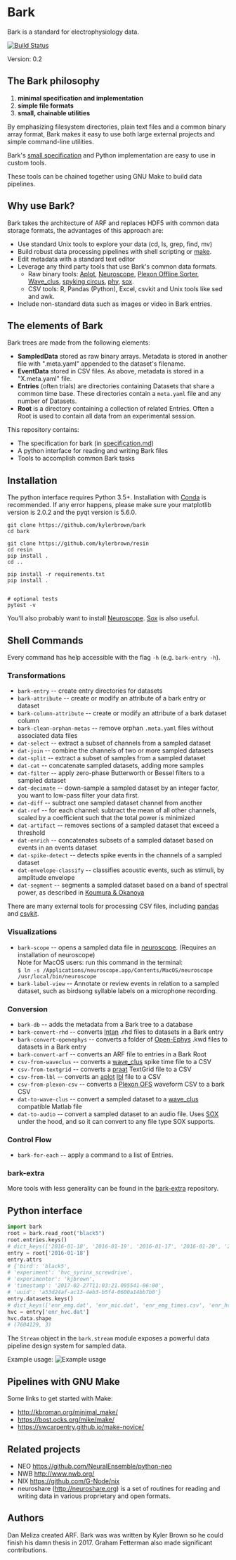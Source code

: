 # Bark
Bark is a standard for electrophysiology data. 

[![Build Status](https://travis-ci.org/kylerbrown/bark.svg?branch=master)](https://travis-ci.org/kylerbrown/bark)

Version: 0.2

## The Bark philosophy
1. **minimal specification and implementation** 
2. **simple file formats** 
3. **small, chainable utilities**

By emphasizing filesystem directories, plain text files and a common binary array format, Bark makes it easy to use both
large external projects and simple command-line utilities.

Bark's [small specification](specification.md) and Python implementation are easy to use in custom tools.

These tools can be chained together using GNU Make to build data pipelines.

## Why use Bark?

Bark takes the architecture of ARF and replaces HDF5 with common data storage formats, the advantages of this approach are:

- Use standard Unix tools to explore your data (cd, ls, grep, find, mv)
- Build robust data processing pipelines with shell scripting or
  [make](http://kbroman.org/minimal_make/).
- Edit metadata with a standard text editor
- Leverage any third party tools that use Bark's common data formats.
  - Raw binary tools: [Aplot](https://github.com/melizalab/aplot), [Neuroscope](http://neurosuite.sourceforge.net/), 
[Plexon Offline Sorter](http://www.plexon.com/products/offline-sorter), [Wave_clus](https://github.com/csn-le/wave_clus), 
[spyking circus](https://spyking-circus.readthedocs.io), [phy](https://github.com/kwikteam/phy), [sox](http://sox.sourceforge.net/sox.html).
  - CSV tools: R, Pandas (Python), Excel, csvkit and Unix tools like sed and
      awk.
- Include non-standard data such as images or video in Bark entries.

## The elements of Bark
Bark trees are made from the following elements:

- **SampledData** stored as raw binary arrays. Metadata is stored in another
  file with ".meta.yaml" appended to the dataset's filename.
- **EventData** stored in CSV files. As above, metadata is stored in a "X.meta.yaml"
  file.
- **Entries** (often trials) are directories containing Datasets that share a
  common time base. These directories contain a `meta.yaml` file and any number
  of Datasets.
- **Root** is a directory containing a collection of related Entries. Often a Root
  is used to contain all data from an experimental session.

This repository contains:

-   The specification for bark (in [specification.md](specification.md))
-   A python interface for reading and writing Bark files
-   Tools to accomplish common Bark tasks

## Installation

The python interface requires Python 3.5+. Installation with [Conda](http://conda.pydata.org/miniconda.html) is recommended.
If any error happens, please make sure your matplotlib version is 2.0.2 and the pyqt version is 5.6.0.

    git clone https://github.com/kylerbrown/bark
    cd bark
    
    git clone https://github.com/kylerbrown/resin
    cd resin
    pip install .
    cd ..
  
    pip install -r requirements.txt
    pip install .


    # optional tests
    pytest -v


You'll also probably want to install [Neuroscope](http://neurosuite.sourceforge.net/). [Sox](http://sox.sourceforge.net/sox.html) is also useful.

## Shell Commands

Every command has help accessible with the flag `-h` (e.g. `bark-entry -h`).

### Transformations

- `bark-entry` -- create entry directories for datasets
- `bark-attribute` -- create or modify an attribute of a bark entry or dataset
- `bark-column-attribute` -- create or modify an attribute of a bark dataset column
- `bark-clean-orphan-metas` -- remove orphan `.meta.yaml` files without associated data files
- `dat-select` -- extract a subset of channels from a sampled dataset
- `dat-join` -- combine the channels of two or more sampled datasets
- `dat-split` -- extract a subset of samples from a sampled dataset
- `dat-cat` -- concatenate sampled datasets, adding more samples
- `dat-filter` -- apply zero-phase Butterworth or Bessel filters to a sampled dataset
- `dat-decimate` -- down-sample a sampled dataset by an integer factor, you want to low-pass filter your data first.
- `dat-diff` -- subtract one sampled dataset channel from another
- `dat-ref` -- for each channel: subtract the mean of all other channels, scaled by a coefficient such that the total power is minimized
- `dat-artifact` -- removes sections of a sampled dataset that exceed a threshold
- `dat-enrich` -- concatenates subsets of a sampled dataset based on events in an events dataset
- `dat-spike-detect` -- detects spike events in the channels of a sampled dataset
- `dat-envelope-classify` -- classifies acoustic events, such as stimuli, by amplitude envelope
- `dat-segment` -- segments a sampled dataset based on a band of spectral power, as described in [Koumura & Okanoya](dx.doi.org/10.1371/journal.pone.0159188)

There are many external tools for processing CSV files, including [pandas](http://pandas.pydata.org/) and [csvkit](https://csvkit.readthedocs.io).

### Visualizations

- `bark-scope` -- opens a sampled data file in [neuroscope](http://neurosuite.sourceforge.net/). (Requires an installation of neuroscope)  
Note for  MacOS users: run this command in the terminal:  
`$ ln -s /Applications/neuroscope.app/Contents/MacOS/neuroscope /usr/local/bin/neuroscope`
- `bark-label-view` -- Annotate or review events in relation to a sampled dataset, such as birdsong syllable labels on a microphone recording.

### Conversion

- `bark-db` -- adds the metadata from a Bark tree to a database
- `bark-convert-rhd` -- converts [Intan](http://intantech.com/) .rhd files to datasets in a Bark entry
- `bark-convert-openephys` -- converts a folder of [Open-Ephys](http://www.open-ephys.org/) .kwd files to datasets in a Bark entry
- `bark-convert-arf` -- converts an ARF file to entries in a Bark Root
- `csv-from-waveclus` -- converts a [wave_clus](https://github.com/csn-le/wave_clus) spike time file to a CSV
- `csv-from-textgrid` -- converts a [praat](http://www.fon.hum.uva.nl/praat/) TextGrid file to a CSV
- `csv-from-lbl` -- converts an [aplot](https://github.com/melizalab/aplot) [lbl](https://github.com/kylerbrown/lbl) file to a CSV
- `csv-from-plexon-csv` -- converts a [Plexon OFS](http://www.plexon.com/products/offline-sorter) waveform CSV to a bark CSV
- `dat-to-wave-clus` -- convert a sampled dataset to a [wave_clus](https://github.com/csn-le/wave_clus)
  compatible Matlab file
- `dat-to-audio` -- convert a sampled dataset to an audio file. Uses [SOX](http://sox.sourceforge.net/) under the hood, and so it can convert to any file type SOX supports.

### Control Flow

- `bark-for-each` -- apply a command to a list of Entries.

### bark-extra
More tools with less generality can be found in the [bark-extra](https://github.com/gfetterman/bark-extra) repository.

## Python interface
```python
import bark
root = bark.read_root("black5")
root.entries.keys()
# dict_keys(['2016-01-18', '2016-01-19', '2016-01-17', '2016-01-20', '2016-01-21'])
entry = root['2016-01-18']
entry.attrs
# {'bird': 'black5',
# 'experiment': 'hvc_syrinx_screwdrive',
# 'experimenter': 'kjbrown',
# 'timestamp': '2017-02-27T11:03:21.095541-06:00',
# 'uuid': 'a53d24af-ac13-4eb3-b5f4-0600a14bb7b0'}
entry.datasets.keys()
# dict_keys(['enr_emg.dat', 'enr_mic.dat', 'enr_emg_times.csv', 'enr_hvc.dat', 'raw.label', 'enr_hvc_times.csv', 'enr.label'])
hvc = entry['enr_hvc.dat']
hvc.data.shape
# (7604129, 3)
```

The `Stream` object in the `bark.stream` module exposes a powerful data pipeline design system for sampled data.

Example usage:
![Example usage](bark-stream-example.png)


## Pipelines with GNU Make
Some links to get started with Make:

+ http://kbroman.org/minimal_make/
+ https://bost.ocks.org/mike/make/
+ https://swcarpentry.github.io/make-novice/

## Related projects

-   NEO <https://github.com/NeuralEnsemble/python-neo>
-   NWB <http://www.nwb.org/>
-   NIX <https://github.com/G-Node/nix>
-   neuroshare (<http://neuroshare.org>) is a set of routines for reading and
    writing data in various proprietary and open formats.

## Authors

Dan Meliza created ARF.
Bark was was written by Kyler Brown so he could finish his damn thesis in 2017. Graham Fetterman also made
significant contributions.
